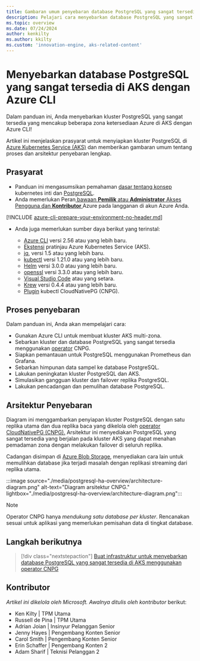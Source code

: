 ```yaml
---
title: Gambaran umum penyebaran database PostgreSQL yang sangat tersedia di AKS dengan Azure CLI
description: Pelajari cara menyebarkan database PostgreSQL yang sangat tersedia di AKS menggunakan operator CloudNativePG!!
ms.topic: overview
ms.date: 07/24/2024
author: kenkilty
ms.author: kkilty
ms.custom: 'innovation-engine, aks-related-content'
---
```

# Menyebarkan database PostgreSQL yang sangat tersedia di AKS dengan Azure CLI

Dalam panduan ini, Anda menyebarkan kluster PostgreSQL yang sangat tersedia yang mencakup beberapa zona ketersediaan Azure di AKS dengan Azure CLI!

Artikel ini menjelaskan prasyarat untuk menyiapkan kluster PostgreSQL di [Azure Kubernetes Service (AKS)][what-is-aks] dan memberikan gambaran umum tentang proses dan arsitektur penyebaran lengkap.

## Prasyarat

* Panduan ini mengasumsikan pemahaman [dasar tentang konsep][core-kubernetes-concepts] kubernetes inti dan [PostgreSQL][postgresql].
* Anda memerlukan Peran[ bawaan **Pemilik** atau **Administrator** Akses Pengguna dan **Kontributor** ][azure-roles]Azure pada langganan di akun Azure Anda.

[!INCLUDE [azure-cli-prepare-your-environment-no-header.md](~/reusable-content/azure-cli/azure-cli-prepare-your-environment-no-header.md)]

* Anda juga memerlukan sumber daya berikut yang terinstal:

  * [Azure CLI](/cli/azure/install-azure-cli) versi 2.56 atau yang lebih baru.
  * [Ekstensi][aks-preview] pratinjau Azure Kubernetes Service (AKS).
  * [jq][jq], versi 1.5 atau yang lebih baru.
  * [kubectl][install-kubectl] versi 1.21.0 atau yang lebih baru.
  * [Helm][install-helm] versi 3.0.0 atau yang lebih baru.
  * [openssl][install-openssl] versi 3.3.0 atau yang lebih baru.
  * [Visual Studio Code][install-vscode] atau yang setara.
  * [Krew][install-krew] versi 0.4.4 atau yang lebih baru.
  * [Plugin][cnpg-plugin] kubectl CloudNativePG (CNPG).

## Proses penyebaran

Dalam panduan ini, Anda akan mempelajari cara:

* Gunakan Azure CLI untuk membuat kluster AKS multi-zona.
* Sebarkan kluster dan database PostgreSQL yang sangat tersedia menggunakan [operator][cnpg-plugin] CNPG.
* Siapkan pemantauan untuk PostgreSQL menggunakan Prometheus dan Grafana.
* Sebarkan himpunan data sampel ke database PostgreSQL.
* Lakukan peningkatan kluster PostgreSQL dan AKS.
* Simulasikan gangguan kluster dan failover replika PostgreSQL.
* Lakukan pencadangan dan pemulihan database PostgreSQL.

## Arsitektur Penyebaran

Diagram ini menggambarkan penyiapan kluster PostgreSQL dengan satu replika utama dan dua replika baca yang dikelola oleh [operator CloudNativePG (CNPG).](https://cloudnative-pg.io/) Arsitektur ini menyediakan PostgreSQL yang sangat tersedia yang berjalan pada kluster AKS yang dapat menahan pemadaman zona dengan melakukan failover di seluruh replika.

Cadangan disimpan di [Azure Blob Storage](/azure/storage/blobs/), menyediakan cara lain untuk memulihkan database jika terjadi masalah dengan replikasi streaming dari replika utama.

:::image source="./media/postgresql-ha-overview/architecture-diagram.png" alt-text="Diagram arsitektur CNPG." lightbox="./media/postgresql-ha-overview/architecture-diagram.png":::

> [!NOTE]
> Operator CNPG hanya *mendukung satu database per kluster*. Rencanakan sesuai untuk aplikasi yang memerlukan pemisahan data di tingkat database.

## Langkah berikutnya

> [!div class="nextstepaction"]
> [Buat infrastruktur untuk menyebarkan database PostgreSQL yang sangat tersedia di AKS menggunakan operator CNPG][create-infrastructure]

## Kontributor

*Artikel ini dikelola oleh Microsoft. Awalnya ditulis oleh kontributor* berikut:

* Ken Kilty | TPM Utama
* Russell de Pina | TPM Utama
* Adrian Joian | Insinyur Pelanggan Senior
* Jenny Hayes | Pengembang Konten Senior
* Carol Smith | Pengembang Konten Senior
* Erin Schaffer | Pengembang Konten 2
* Adam Sharif | Teknisi Pelanggan 2

<!-- LINKS -->
[what-is-aks]: ./what-is-aks.md
[postgresql]: https://www.postgresql.org/
[core-kubernetes-concepts]: ./concepts-clusters-workloads.md
[azure-roles]: ../role-based-access-control/built-in-roles.md
[aks-preview]: ./draft.md#install-the-aks-preview-azure-cli-extension
[jq]: https://jqlang.github.io/jq/
[install-kubectl]: https://kubernetes.io/docs/tasks/tools/install-kubectl/
[install-helm]: https://helm.sh/docs/intro/install/
[install-openssl]: https://www.openssl.org/
[install-vscode]: https://code.visualstudio.com/Download
[install-krew]: https://krew.sigs.k8s.io/
[cnpg-plugin]: https://cloudnative-pg.io/documentation/current/kubectl-plugin/#using-krew
[create-infrastructure]: ./create-postgresql-ha.md
